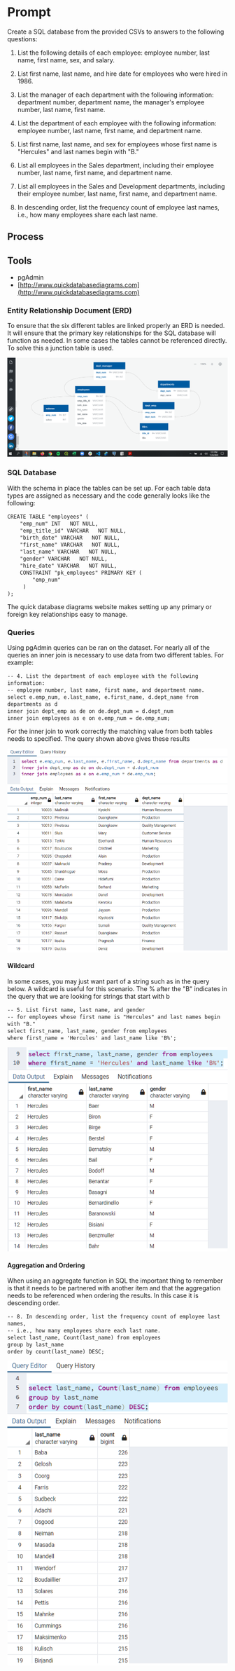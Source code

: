 # Prompt

Create a SQL database from the provided CSVs to answers to the following questions:
1. List the following details of each employee: employee number, last name, first name, sex, and salary.

2. List first name, last name, and hire date for employees who were hired in 1986.

3. List the manager of each department with the following information: department number, department name, the manager's employee number, last name, first name.

4. List the department of each employee with the following information: employee number, last name, first name, and department name.

5. List first name, last name, and sex for employees whose first name is "Hercules" and last names begin with "B."

6. List all employees in the Sales department, including their employee number, last name, first name, and department name.

7. List all employees in the Sales and Development departments, including their employee number, last name, first name, and department name.

8. In descending order, list the frequency count of employee last names, i.e., how many employees share each last name.

## Process

## Tools
- pgAdmin
- [http://www.quickdatabasediagrams.com](http://www.quickdatabasediagrams.com)

### Entity Relationship Document (ERD)
To ensure that the six different tables are linked properly an ERD is needed. It will ensure that the primary key relationships for the SQL database will function as needed. In some cases the tables cannot be referenced directly. To solve this a junction table is used.

<img src="EmployeeSQL/Pewlett _Hackard_ERD.png" height="auto">

### SQL Database
With the schema in place the tables can be set up. For each table data types are assigned as necessary and the code generally looks like the following:
```
CREATE TABLE "employees" (
    "emp_num" INT   NOT NULL,
    "emp_title_id" VARCHAR   NOT NULL,
    "birth_date" VARCHAR   NOT NULL,
    "first_name" VARCHAR   NOT NULL,
    "last_name" VARCHAR   NOT NULL,
    "gender" VARCHAR   NOT NULL,
    "hire_date" VARCHAR   NOT NULL,
    CONSTRAINT "pk_employees" PRIMARY KEY (
        "emp_num"
     )
);
```

The quick database diagrams website makes setting up any primary or foreign key relationships easy to manage.

### Queries
Using pgAdmin queries can be ran on the dataset. For nearly all of the queries an inner join is necessary to use data from two different tables. For example:
```
-- 4. List the department of each employee with the following information: 
-- employee number, last name, first name, and department name.
select e.emp_num, e.last_name, e.first_name, d.dept_name from departments as d
inner join dept_emp as de on de.dept_num = d.dept_num
inner join employees as e on e.emp_num = de.emp_num;
```
For the inner join to work correctly the matching value from both tables needs to specified. The query shown above gives these results

<img src="EmployeeSQL/images/query_1.png" height="auto">

#### Wildcard
In some cases, you may just want part of a string such as in the query below. A wildcard is useful for this scenario. The % after the "B" indicates in the query that we are looking for strings that start with b
```
-- 5. List first name, last name, and gender 
-- for employees whose first name is "Hercules" and last names begin with "B."
select first_name, last_name, gender from employees 
where first_name = 'Hercules' and last_name like 'B%';
```
<img src="EmployeeSQL/images/wildcard.png" height="auto">

#### Aggregation and Ordering
When using an aggregate function in SQL the important thing to remember is that it needs to be partnered with another item and that the aggregation needs to be referenced when ordering the results. In this case it is descending order.
```
-- 8. In descending order, list the frequency count of employee last names, 
-- i.e., how many employees share each last name.
select last_name, Count(last_name) from employees 
group by last_name
order by count(last_name) DESC;
```
<img src="EmployeeSQL/images/last_name.png" height="auto">
